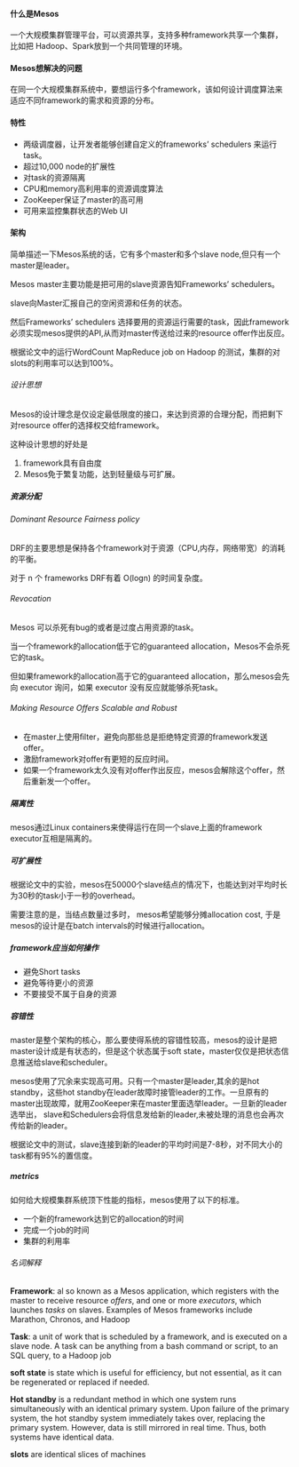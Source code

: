 #### 什么是Mesos 

一个大规模集群管理平台，可以资源共享，支持多种framework共享一个集群，比如把 Hadoop、Spark放到一个共同管理的环境。

#### Mesos想解决的问题

在同一个大规模集群系统中，要想运行多个framework，该如何设计调度算法来适应不同framework的需求和资源的分布。

#### 特性

- 两级调度器，让开发者能够创建自定义的frameworks’ schedulers 来运行task。
- 超过10,000 node的扩展性
- 对task的资源隔离
- CPU和memory高利用率的资源调度算法
- ZooKeeper保证了master的高可用
- 可用来监控集群状态的Web UI

#### 架构

简单描述一下Mesos系统的话，它有多个master和多个slave node,但只有一个master是leader。

Mesos master主要功能是把可用的slave资源告知Frameworks’ schedulers。

slave向Master汇报自己的空闲资源和任务的状态。

然后Frameworks’ schedulers 选择要用的资源运行需要的task，因此framework必须实现mesos提供的API,从而对master传送给过来的resource offer作出反应。

 根据论文中的运行WordCount MapReduce job on Hadoop 的测试，集群的对slots的利用率可以达到100%。

###### 设计思想

Mesos的设计理念是仅设定最低限度的接口，来达到资源的合理分配，而把剩下对resource offer的选择权交给framework。

这种设计思想的好处是

1. framework具有自由度
2. Mesos免于繁复功能，达到轻量级与可扩展。

##### 资源分配

###### Dominant Resource Fairness policy

DRF的主要思想是保持各个framework对于资源（CPU,内存，网络带宽）的消耗的平衡。

对于 n 个 frameworks DRF有着 O(logn) 的时间复杂度。

###### Revocation

Mesos 可以杀死有bug的或者是过度占用资源的task。

当一个framework的allocation低于它的guaranteed allocation，Mesos不会杀死它的task。

但如果framework的allocation高于它的guaranteed allocation，那么mesos会先向 executor 询问，如果 executor 没有反应就能够杀死task。

###### Making Resource Offers Scalable and Robust

- 在master上使用ﬁlter，避免向那些总是拒绝特定资源的framework发送offer。
- 激励framework对offer有更短的反应时间。
- 如果一个framework太久没有对offer作出反应，mesos会解除这个offer，然后重新发一个offer。

##### 隔离性

mesos通过Linux containers来使得运行在同一个slave上面的framework executor互相是隔离的。

##### 可扩展性

根据论文中的实验，mesos在50000个slave结点的情况下，也能达到对平均时长为30秒的task小于一秒的overhead。

需要注意的是，当结点数量过多时， mesos希望能够分摊allocation cost, 于是mesos的设计是在batch intervals的时候进行allocation。

##### framework应当如何操作

- 避免Short tasks
- 避免等待更小的资源
- 不要接受不属于自身的资源

##### 容错性

master是整个架构的核心，那么要使得系统的容错性较高，mesos的设计是把master设计成是有状态的，但是这个状态属于soft state，master仅仅是把状态信息推送给slave和scheduler。

mesos使用了冗余来实现高可用。只有一个master是leader,其余的是hot standby，这些hot standby在leader故障时接管leader的工作。一旦原有的master出现故障，就用ZooKeeper来在master里面选举leader。一旦新的leader选举出， slave和Schedulers会将信息发给新的leader,未被处理的消息也会再次传给新的leader。

根据论文中的测试，slave连接到新的leader的平均时间是7-8秒，对不同大小的task都有95%的置信度。 

##### metrics

如何给大规模集群系统顶下性能的指标，mesos使用了以下的标准。

- 一个新的framework达到它的allocation的时间
- 完成一个job的时间
- 集群的利用率

###### 名词解释

**Framework**: al so known as a Mesos application, which registers with the master to receive resource *offers*, and one or more *executors*, which launches *tasks* on slaves. Examples of Mesos frameworks include Marathon, Chronos, and Hadoop

**Task**: a unit of work that is scheduled by a framework, and is executed on a slave node. A task can be anything from a bash command or script, to an SQL query, to a Hadoop job

**soft state** is state which is useful for efficiency, but not essential, as it can be regenerated or replaced if needed.  

**Hot standby** is a redundant method in which one system runs simultaneously with an identical primary system. Upon failure of the primary system, the hot standby system immediately takes over, replacing the primary system. However, data is still mirrored in real time. Thus, both systems have identical data.

**slots** are identical slices of machines